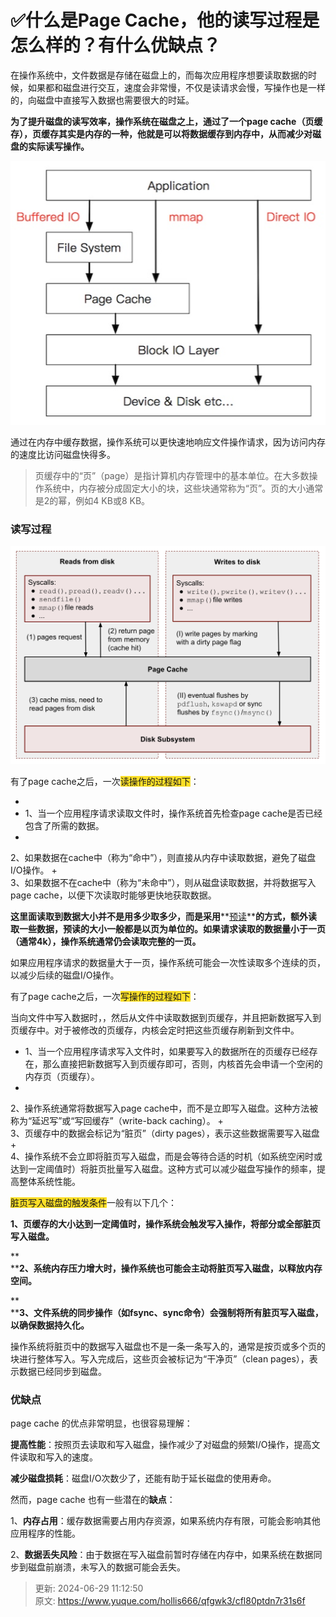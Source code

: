 # ✅什么是Page Cache，他的读写过程是怎么样的？有什么优缺点？

在操作系统中，文件数据是存储在磁盘上的，而每次应用程序想要读取数据的时候，如果都和磁盘进行交互，速度会非常慢，不仅是读请求会慢，写操作也是一样的，向磁盘中直接写入数据也需要很大的时延。



**为了提升磁盘的读写效率，操作系统在磁盘之上，通过了一个page cache（页缓存），页缓存其实是内存的一种，他就是可以将数据缓存到内存中，从而减少对磁盘的实际读写操作。**



![1719630640471-77c71959-2602-41f1-9446-2256d331190f.jpeg](./img/6a8q8YUDSqRgJ9nR/1719630640471-77c71959-2602-41f1-9446-2256d331190f-462625.jpeg)

通过在内存中缓存数据，操作系统可以更快速地响应文件操作请求，因为访问内存的速度比访问磁盘快得多。



> 页缓存中的“页”（page）是指计算机内存管理中的基本单位。在大多数操作系统中，内存被分成固定大小的块，这些块通常称为“页”。页的大小通常是2的幂，例如4 KB或8 KB。
>



### 读写过程


![1719630647365-24b42a1c-d287-4529-8447-7ca22c173e9f.jpeg](./img/6a8q8YUDSqRgJ9nR/1719630647365-24b42a1c-d287-4529-8447-7ca22c173e9f-389474.jpeg)



有了page cache之后，一次<font style="background-color:#FBDE28;">读操作的过程如下</font>：

+ 
+ 1、当一个应用程序请求读取文件时，操作系统首先检查page cache是否已经包含了所需的数据。
+   
2、如果数据在cache中（称为“命中”），则直接从内存中读取数据，避免了磁盘I/O操作。
+   
3、如果数据不在cache中（称为“未命中”），则从磁盘读取数据，并将数据写入page cache，以便下次读取时能够更快地获取数据。



**这里面读取到数据大小并不是用多少取多少，而是采用****<u>预读</u>****的方式，额外读取一些数据，预读的大小一般都是以页为单位的。如果请求读取的数据量小于一页（通常4k），操作系统通常仍会读取完整的一页。**



如果应用程序请求的数据量大于一页，操作系统可能会一次性读取多个连续的页，以减少后续的磁盘I/O操作。



有了page cache之后，一次<font style="background-color:#FBDE28;">写操作的过程如下</font>：



当向文件中写入数据时，，然后从文件中读取数据到页缓存，并且把新数据写入到页缓存中。对于被修改的页缓存，内核会定时把这些页缓存刷新到文件中。



+ 1、当一个应用程序请求写入文件时，如果要写入的数据所在的页缓存已经存在，那么直接把新数据写入到页缓存即可，否则，内核首先会申请一个空闲的内存页（页缓存）。
+   
2、操作系统通常将数据写入page cache中，而不是立即写入磁盘。这种方法被称为“延迟写”或“写回缓存”（write-back caching）。
+   
3、页缓存中的数据会标记为“脏页”（dirty pages），表示这些数据需要写入磁盘
+   
4、操作系统不会立即将脏页写入磁盘，而是会等待合适的时机（如系统空闲时或达到一定阈值时）将脏页批量写入磁盘。这种方式可以减少磁盘写操作的频率，提高整体系统性能。



<font style="background-color:#FBDE28;">脏页写入磁盘的触发条件</font>一般有以下几个：



**1、页缓存的大小达到一定阈值时，操作系统会触发写入操作，将部分或全部脏页写入磁盘。**

**  
****2、系统内存压力增大时，操作系统也可能会主动将脏页写入磁盘，以释放内存空间。**

**  
****3、文件系统的同步操作（如fsync、sync命令）会强制将所有脏页写入磁盘，以确保数据持久化。**



操作系统将脏页中的数据写入磁盘也不是一条一条写入的，通常是按页或多个页的块进行整体写入。写入完成后，这些页会被标记为“干净页”（clean pages），表示数据已经同步到磁盘。



### 优缺点


page cache 的优点非常明显，也很容易理解：



**提高性能**：按照页去读取和写入磁盘，操作减少了对磁盘的频繁I/O操作，提高文件读取和写入的速度。

  
**减少磁盘损耗**：磁盘I/O次数少了，还能有助于延长磁盘的使用寿命。



然而，page cache 也有一些潜在的**缺点**：



1、**内存占用**：缓存数据需要占用内存资源，如果系统内存有限，可能会影响其他应用程序的性能。

  
2、**数据丢失风险**：由于数据在写入磁盘前暂时存储在内存中，如果系统在数据同步到磁盘前崩溃，未写入的数据可能会丢失。



> 更新: 2024-06-29 11:12:50  
> 原文: <https://www.yuque.com/hollis666/qfgwk3/cfl80ptdn7r31s6f>